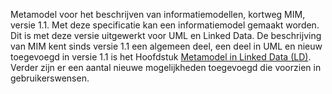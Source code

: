 Metamodel voor het beschrijven van informatiemodellen, kortweg MIM, versie 1.1. 
Met deze specificatie kan een informatiemodel gemaakt worden. Dit is met deze versie uitgewerkt voor UML en Linked Data.
De beschrijving van MIM kent sinds versie 1.1 een algemeen deel, een deel in UML en nieuw toegevoegd in versie 1.1 is het Hoofdstuk [Metamodel in Linked Data (LD)](#metamodel-in-linked-data-ld). Verder zijn er een aantal nieuwe mogelijkheden toegevoegd die voorzien in gebruikerswensen. 
